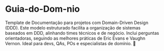 # Guia-do-Dom-nio
Template de Documentação para projetos com Domain-Driven Design (DDD). Este modelo estruturado facilita a organização de sistemas baseados em DDD, alinhando times técnicos e de negócio. Inclui perguntas orientadoras, seguindo as melhores práticas de Eric Evans e Vaughn Vernon. Ideal para devs, QAs, POs e especialistas de domínio. 🚀
